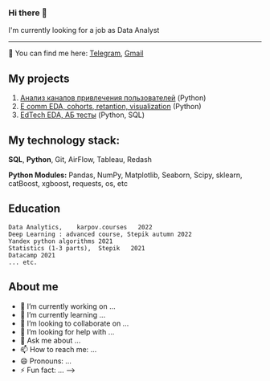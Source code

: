 ### Hi there 👋

I'm currently looking for a job as Data Analyst


---
🔎 You can find me here:
[Telegram](https://t.me/obeyad), [Gmail](obeyadw@yahoo.com)


## My projects
1. [Анализ каналов привлечения пользователей](https://github.com/obeyadw/obeyadw.github.io/blob/main/Projects/customer%20acquisition%20channels.ipynb) (Python)
2. [E comm EDA, cohorts, retantion, visualization](https://github.com/obeyadw/obeyadw.github.io/blob/main/Projects/First_project_e-commerce.ipynb) (Python)
3. [EdTech EDA, АБ тесты](https://github.com/obeyadw/obeyadw.github.io/blob/main/Projects/variant_2.ipynb) (Python, SQL)

##  My technology stack: 

**SQL**, **Python**, Git,  AirFlow, Tableau, Redash


**Python Modules:**
Pandas, NumPy, Matplotlib, Seaborn, Scipy, 
sklearn, catBoost, xgboost,
requests, os, etc


## Education

    Data Analytics,    karpov.courses   2022
    Deep Learning : advanced course, Stepik autumn 2022
    Yandex python algorithms 2021
    Statistics (1-3 parts),  Stepik   2021
    Datacamp 2021
    ... etc.

   
   
## About me

- 🔭 I’m currently working on ...
- 🌱 I’m currently learning ...
- 👯 I’m looking to collaborate on ...
- 🤔 I’m looking for help with ...
- 💬 Ask me about ...
- 📫 How to reach me: ...
- 😄 Pronouns: ...
- ⚡ Fun fact: ...
-->
